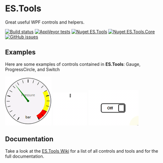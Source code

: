# ES.Tools

Great useful WPF controls and helpers.

[![Build status](https://ci.appveyor.com/api/projects/status/jd0r84sejxmxysr3?svg=true)](https://ci.appveyor.com/project/pschimmel/es-tools)
[![AppVeyor tests](https://img.shields.io/appveyor/tests/pschimmel/es-tools)](https://ci.appveyor.com/project/pschimmel/es-tool)
[![Nuget ES.Tools](https://img.shields.io/nuget/v/ES.Tools?label=ES.Tools&logo=nuget)](https://www.nuget.org/packages/ES.Tools/)
[![Nuget ES.Tools.Core](https://img.shields.io/nuget/v/ES.Tools.Core?label=ES.Tools.Core&logo=nuget)](https://www.nuget.org/packages/ES.Tools.Core/)
[![GitHub issues](https://img.shields.io/github/issues/pschimmel/es.tools)](https://github.com/pschimmel/ES.Tools/issues)

## Examples

Here are some examples of controls contained in **ES.Tools**: Gauge, ProgressCircle, and Switch

![Gauge example](Documentation/Gauge.gif "Gauge")
![ProgressCircle example](Documentation/IntermediateProgressCircle.gif "ProgressCircle")
![Switch example](Documentation/Switch.gif "Switch")

## Documentation
Take a look at the [ES.Tools Wiki](https://github.com/pschimmel/ES.Tools/wiki) for a list of all controls and tools and for the full documentation.

